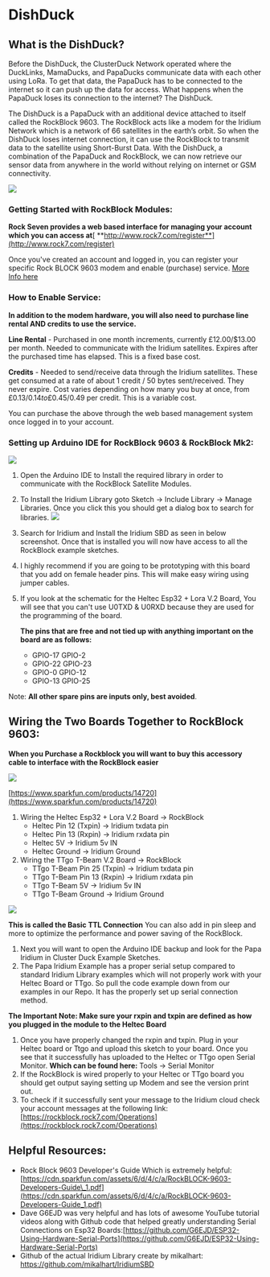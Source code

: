 # DishDuck

## What is the DishDuck?

Before the DishDuck, the ClusterDuck Network operated where the DuckLinks, MamaDucks, and PapaDucks communicate data with each other using LoRa. To get that data, the PapaDuck has to be connected to the internet so it can push up the data for access. What happens when the PapaDuck loses its connection to the internet? The DishDuck.

The DishDuck is a PapaDuck with an additional device attached to itself called the RockBlock 9603. The RockBlock acts like a modem for the Iridium Network which is a network of 66 satellites in the earth’s orbit. So when the DishDuck loses internet connection, it can use the RockBlock to transmit data to the satellite using Short-Burst Data. With the DishDuck, a combination of the PapaDuck and RockBlock, we can now retrieve our sensor data from anywhere in the world without relying on internet or GSM connectivity.

![](https://www.project-owl.com/assets/iridium_explain.jpg)

### Getting Started with RockBlock Modules:

**Rock Seven provides a web based interface for managing your account which you can access at**[ **http://www.rock7.com/register**](http://www.rock7.com/register)

Once you've created an account and logged in, you can register your specific Rock BLOCK 9603 modem and enable \(purchase\) service. [More Info here](https://docs.rockblock.rock7.com/docs/rockblock-management-system)

### How to Enable Service:

**In addition to the modem hardware, you will also need to purchase line rental AND credits to use the service.**

**Line Rental** - Purchased in one month increments, currently £12.00/$13.00 per month. Needed to communicate with the Iridium satellites. Expires after the purchased time has elapsed. This is a fixed base cost.

**Credits** - Needed to send/receive data through the Iridium satellites. These get consumed at a rate of about 1 credit / 50 bytes sent/received. They never expire. Cost varies depending on how many you buy at once, from £0.13/$0.14 to £0.45/$0.49 per credit. This is a variable cost.

You can purchase the above through the web based management system once logged in to your account.

### Setting up Arduino IDE for RockBlock 9603 & RockBlock Mk2:

![](https://github.com/Code-and-Response/ClusterDuck-Protocol/blob/master/doc/assets/images/Rockblock_Library.jpg)

1. Open the Arduino IDE to Install the required library in order to communicate with the RockBlock Satellite Modules.
2. To Install the Iridium Library goto Sketch → Include Library → Manage Libraries. Once you click this you should get a dialog box to search for libraries. ![](https://github.com/Code-and-Response/ClusterDuck-Protocol/blob/master/doc/assets/images/Rockblock_SerialMON.png)
3. Search for Iridium and Install the Iridium SBD as seen in below screenshot. Once that is installed you will now have access to all the RockBlock example sketches.
4. I highly recommend if you are going to be prototyping with this board that you add on female header pins. This will make easy wiring using jumper cables.
5. If you look at the schematic for the Heltec Esp32 + Lora V.2 Board, You will see that you can't use U0TXD & U0RXD because they are used for the programming of the board.

   **The pins that are free and not tied up with anything important on the board are as follows:**

   * GPIO-17 GPIO-2
   * GPIO-22 GPIO-23
   * GPIO-0 GPIO-12
   * GPIO-13 GPIO-25

Note: **All other spare pins are inputs only, best avoided**.

## Wiring the Two Boards Together to RockBlock 9603:

**When you Purchase a Rockblock you will want to buy this accessory cable to interface with the RockBlock easier**

![](https://github.com/Code-and-Response/ClusterDuck-Protocol/blob/master/doc/assets/images/Rockblock_cables.png)

[https://www.sparkfun.com/products/14720](https://www.sparkfun.com/products/14720)

1. Wiring the Heltec Esp32 + Lora V.2 Board → RockBlock
   * Heltec Pin 12 \(Txpin\) → Iridium txdata pin
   * Heltec Pin 13 \(Rxpin\) → Iridium rxdata pin
   * Heltec 5V → Iridium 5v IN
   * Heltec Ground → Iridium Ground
2. Wiring the TTgo T-Beam V.2 Board → RockBlock
   * TTgo T-Beam Pin 25 \(Txpin\) → Iridium txdata pin
   * TTgo T-Beam Pin 13 \(Rxpin\) → Iridium rxdata pin
   * TTgo T-Beam 5V → Iridium 5v IN
   * TTgo T-Beam Ground → Iridium Ground

![](https://github.com/Code-and-Response/ClusterDuck-Protocol/blob/master/doc/assets/images/ttgo-rockblock.png)

**This is called the Basic TTL Connection** You can also add in pin sleep and more to optimize the performance and power saving of the RockBlock.

1. Next you will want to open the Arduino IDE backup and look for the Papa Iridium in Cluster Duck Example Sketches.
2. The Papa Iridium Example has a proper serial setup compared to standard Iridium Library examples which will not properly work with your Heltec Board or TTgo. So pull the code example down from our examples in our Repo. It has the properly set up serial connection method.

**The Important Note: Make sure your rxpin and txpin are defined as how you plugged in the module to the Heltec Board**

1. Once you have properly changed the rxpin and txpin. Plug in your Heltec board or Ttgo and upload this sketch to your board. Once you see that it successfully has uploaded to the Heltec or TTgo open Serial Monitor. **Which can be found here:** Tools → Serial Monitor
2. If the RockBlock is wired properly to your Heltec or TTgo board you should get output saying setting up Modem and see the version print out.
3. To check if it successfully sent your message to the Iridium cloud check your account messages at the following link: [https://rockblock.rock7.com/Operations](https://rockblock.rock7.com/Operations)

## Helpful Resources:

* Rock Block 9603 Developer's Guide Which is extremely helpful: [https://cdn.sparkfun.com/assets/6/d/4/c/a/RockBLOCK-9603-Developers-Guide\_1.pdf](https://cdn.sparkfun.com/assets/6/d/4/c/a/RockBLOCK-9603-Developers-Guide_1.pdf)
* Dave G6EJD was very helpful and has lots of awesome YouTube tutorial videos along with Github code that helped greatly understanding Serial Connections on Esp32 Boards:[https://github.com/G6EJD/ESP32-Using-Hardware-Serial-Ports](https://github.com/G6EJD/ESP32-Using-Hardware-Serial-Ports)
* Github of the actual Iridium Library create by mikalhart: [https://github.com/mikalhart/IridiumSBD ](https://github.com/mikalhart/IridiumSBD)

